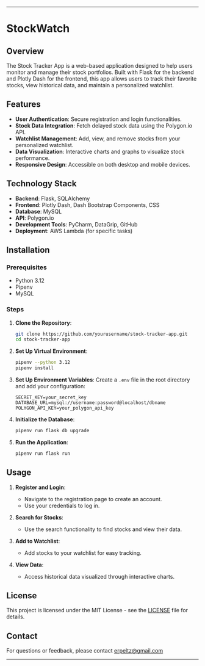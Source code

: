 

---

# StockWatch

## Overview

The Stock Tracker App is a web-based application designed to help users monitor and manage their stock portfolios. Built with Flask for the backend and Plotly Dash for the frontend, this app allows users to track their favorite stocks, view historical data, and maintain a personalized watchlist.

## Features

- **User Authentication**: Secure registration and login functionalities.
- **Stock Data Integration**: Fetch delayed stock data using the Polygon.io API.
- **Watchlist Management**: Add, view, and remove stocks from your personalized watchlist.
- **Data Visualization**: Interactive charts and graphs to visualize stock performance.
- **Responsive Design**: Accessible on both desktop and mobile devices.

## Technology Stack

- **Backend**: Flask, SQLAlchemy
- **Frontend**: Plotly Dash, Dash Bootstrap Components, CSS
- **Database**: MySQL
- **API**: Polygon.io
- **Development Tools**: PyCharm, DataGrip, GitHub
- **Deployment**: AWS Lambda (for specific tasks)

## Installation

### Prerequisites

- Python 3.12
- Pipenv
- MySQL

### Steps

1. **Clone the Repository**:
   ```bash
   git clone https://github.com/yourusername/stock-tracker-app.git
   cd stock-tracker-app
   ```

2. **Set Up Virtual Environment**:
   ```bash
   pipenv --python 3.12
   pipenv install
   ```

3. **Set Up Environment Variables**:
   Create a `.env` file in the root directory and add your configuration:
   ```plaintext
   SECRET_KEY=your_secret_key
   DATABASE_URL=mysql://username:password@localhost/dbname
   POLYGON_API_KEY=your_polygon_api_key
   ```

4. **Initialize the Database**:
   ```bash
   pipenv run flask db upgrade
   ```

5. **Run the Application**:
   ```bash
   pipenv run flask run
   ```

## Usage

1. **Register and Login**:
   - Navigate to the registration page to create an account.
   - Use your credentials to log in.

2. **Search for Stocks**:
   - Use the search functionality to find stocks and view their data.

3. **Add to Watchlist**:
   - Add stocks to your watchlist for easy tracking.

4. **View Data**:
   - Access historical data visualized through interactive charts.

## License

This project is licensed under the MIT License - see the [LICENSE](LICENSE) file for details.

## Contact

For questions or feedback, please contact erpeltz@gmail.com

---
